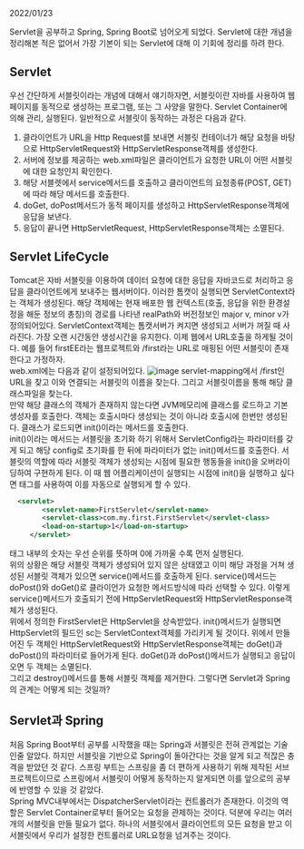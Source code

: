 2022/01/23

Servlet을 공부하고 Spring, Spring Boot로 넘어오게 되었다. Servlet에 대한 개념을 정리해본 적은 없어서 가장 기본이 되는 Servlet에 
대해 이 기회에 정리를 하려 한다.

## Servlet
우선 간단하게 서블릿이라는 개념에 대해서 얘기하자면, 서블릿이란 자바를 사용하여 웹 페이지를 동적으로 생성하는 프로그램, 또는 그 사양을 
말한다. Servlet Container에 의해 관리, 실행된다. 일반적으로 서블릿이 동작하는 과정은 다음과 같다.
1. 클라이언트가 URL을 Http Request를 보내면 서블릿 컨테이너가 해당 요청을 바탕으로 HttpServletRequest와 HttpServletResponse객체를 
생성한다.
2. 서버에 정보를 제공하는 web.xml파일은 클라이언트가 요청한 URL이 어떤 서블릿에 대한 요청인지 확인한다. 
3. 해당 서블렛에서 service메서드를 호출하고 클라이언트의 요청종류(POST, GET)에 따라 해당 메서드를 호출한다.
4. doGet, doPost메서드가 동적 페이지를 생성하고 HttpServletResponse객체에 응답을 보낸다.
5. 응답이 끝나면 HttpServletRequest, HttpServletResponse객체는 소멸된다.

## Servlet LifeCycle
Tomcat은 자바 서블릿을 이용하여 데이터 요청에 대한 응답을 자바코드로 처리하고 응답을 클라이언트에게 보내주는 웹서버이다.
이러한 톰캣이 실행되면 ServletContext라는 객체가 생성된다. 해당 객체에는 현재 배포한 웹 컨텍스트(호출, 응답을 위한 환경설정을 해둔 정보의 총칭)의 경로를 나타낸 realPath와 버전정보인 major v, minor v가 정의되어있다. ServletContext객체는 톰캣서버가 켜지면 생성되고 서버가 꺼질 때 사라진다. 가장 오랜 시간동안 생성시간을 유지한다.
이제 웹에서 URL호출을 하게될 것이다. 예를 들어 firstEE라는 웹프로젝트와 /first라는 URL로 매핑된 어떤 서블릿이 존재한다고 가정하자.  
web.xml에는 다음과 같이 설정되어있다.
![image](https://user-images.githubusercontent.com/81364044/150684613-16c7b8d6-cee8-4575-98ea-0c2b1697794f.png)
servlet-mapping에서 /first인 URL을 찾고 이와 연결되는 서블릿의 이름을 찾는다. 그리고 서블릿이름을 통해 해당 클래스파일을 찾는다.  
만약 해당 클래스의 객체가 존재하지 않는다면 JVM메모리에 클래스를 로드하고 기본 생성자를 호출한다. 객체는 호출시마다 생성되는 것이 아니라 호출시에 한번만 생성된다. 클래스가 로드되면 init()이라는 메서드를 호출한다.  
init()이라는 메서드는 서블릿을 초기화 하기 위해서 ServletConfig라는 파라미터를 갖게 되고 해당 config로 초기화를 한 뒤에 파라미터가 없는 init()메서드를 호출한다. 서블릿의 역할에 따라 서블릿 객체가 생성되는 시점에 필요한 행동들을 init()을 오버라이딩하여 구현하게 된다. 이 때 웹 어플리케이션이 실행되는 시점에 init()을 실행하고 싶다면 <load-on-startup>태그를 사용하여 이를 자동으로 실행되게 할 수 있다.
```xml
  <servlet>
        <servlet-name>FirstServlet</servlet-name>
        <servlet-class>com.my.first.FirstServlet</servlet-class>
        <load-on-startup>1</load-on-startup>
     </servlet>
```
태그 내부의 숫자는 우선 순위를 뜻하며 0에 가까울 수록 먼저 실행된다.  
위의 상황은 해당 서블릿 객체가 생성되어 있지 않은 상태였고 이미 해당 과정을 거쳐 생성된 서블릿 객체가 있으면 service()메서드를 호출하게 된다. service()메서드는 doPost()와 doGet()로 클라이언가 요청한 메서드방식에 따라 선택할 수 있다. 이렇게 service()메서드가 호출되기 전에 HttpServletRequest와 HttpServletResponse객체가 생성된다.  
  위에서 정의한 FirstServlet은 HttpServlet을 상속받았다. init()메서드가 실행되면 HttpServlet의 필드인 sc는 ServletContext객체를 가리키게 될 것이다. 위에서 만들어진 두 객체인 HttpServletRequest와 HttpServletResponse객체는 doGet()과 doPost()의 파라미터로 들어가게 된다. doGet()과 doPost()메서드가 실행되고 응답이 오면 두 객체는 소멸된다.  
 그리고 destroy()메서드를 통해 서블릿 객체를 제거한다.
그렇다면 Servlet과 Spring의 관계는 어떻게 되는 것일까?

## Servlet과 Spring
처음 Spring Boot부터 공부를 시작했을 때는 Spring과 서블릿은 전혀 관계없는 기술인줄 알았다. 하지만 서블릿을 기반으로 Spring이 돌아간다는 
것을 알게 되고 적잖은 충격을 받았던 것 같다. 스프링 부트는 스프링을 좀 더 편하게 사용하기 위해 제작된 서브 프로젝트이므로 스프링에서 
서블릿이 어떻게 동작하는지 알게되면 이를 앞으로의 공부에 반영할 수 있을 것 같았다.  
Spring MVC내부에서는 DispatcherServlet이라는 컨트롤러가 존재한다. 이것의 역할은 Servlet Container로부터 들어오는 요청을 
관제하는 것이다. 덕분에 우리는 여러개의 서블릿을 만들 필요가 없다. 하나의 서블릿에서 클라이언트의 모든 요청을 받고 이 서블릿에서 
우리가 설정한 컨트롤러로 URL요청을 넘겨주는 것이다.
